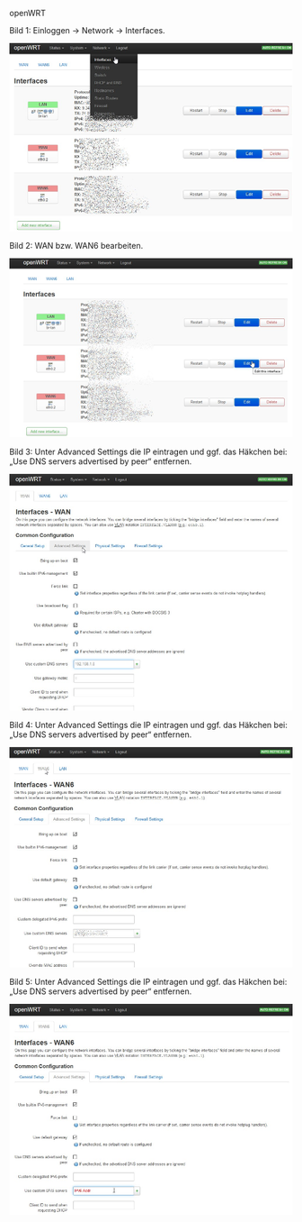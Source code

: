 openWRT

Bild 1: Einloggen -> Network -> Interfaces.

![](1.jpg)

Bild 2: WAN bzw. WAN6 bearbeiten.

![](2.jpg)

Bild 3: Unter Advanced Settings die IP eintragen und ggf. das Häkchen bei: „Use DNS servers advertised by peer“ entfernen.

![](3.jpg)

Bild 4: Unter Advanced Settings die IP eintragen und ggf. das Häkchen bei: „Use DNS servers advertised by peer“ entfernen.

![](4.jpg)

Bild 5: Unter Advanced Settings die IP eintragen und ggf. das Häkchen bei: „Use DNS servers advertised by peer“ entfernen.

![](5.jpg)

